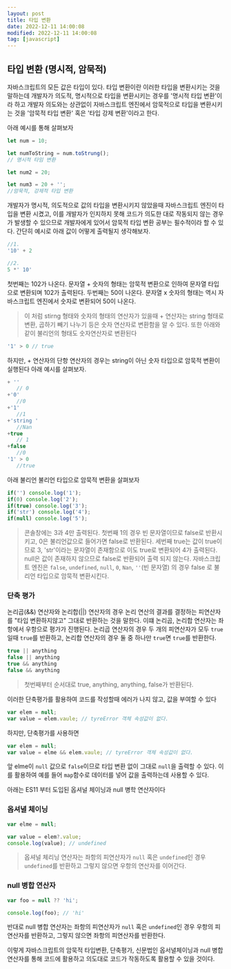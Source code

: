 ```yaml
---
layout: post
title: 타입 변환
date: 2022-12-11 14:00:08
modified: 2022-12-11 14:00:08
tag: [javascript]
---
```


## 타입 변환 (명시적, 암묵적)
자바스크립트의 모든 값은 타입이 있다. 타입 변환이란 이러한 타입을 변환시키는 것을 말하는데 개발자가 의도적, 명시적으로 타입을 변환시키는 경우를 '명시적 타입 변환'이라 하고 개발자 의도와는 상관없이 자바스크립트 엔진에서 암묵적으로 타입을 변환시키는 것을 '암묵적 타입 변환' 혹은 '타입 강제 변환'이라고 한다.

아래 예시를 통해 살펴보자
```javascript
let num = 10;

let numToString = num.toStrung(); 
// 명시적 타임 변환

let num2 = 20;

let num3 = 20 + '';
//암묵적, 강제적 타입 변환
```

개발자가 명시적, 의도적으로 값의 타입을 변환시키지 않았을때 자바스크립트 엔진이 타입을 변환 시켰고, 이를 개발자가 인지하지 못해 코드가 의도한 대로 작동되지 않는 경우가 발생할 수 있으므로 개발자에게 있어서 암묵적 타입 변환 공부는 필수적이라 할 수 있다.
간단히 예시로 아래 값이 어떻게 출력될지 생각해보자.

```javascript
//1. 
'10' + 2 

//2.
5 *' 10'
```

첫번째는 102가 나온다. 문자열 + 숫자의 형태는 암묵적 변환으로 인하여 문자열 타입으로 변환되며 102가 출력된다.
두번째는 50이 나온다. 문자열 x 숫자의 형태는 역시 자바스크립트 엔진에서 숫자로 변환되어 50이 나온다.
>이 처럼 stirng 형태와 숫자의 형태의 연산자가 있을때 + 연산자는 string 형태로 변환, 곱하기 빼기 나누기 등은 숫자 연산자로 변환함을 알 수 있다.
또한 아래와 같이 불리언의 형태도 숫자연산자로 변환된다
```javascript
'1' > 0 // true
```


하지만, + 연산자의 단항 연산자의 경우는 string이 아닌 숫자 타입으로 암묵적 변환이 실행된다
아래 예시를 살펴보자.

```javascript
+ '' 
   // 0
+'0' 
   //0
+'1'
   //1 
+'string '
   //Nan 
+true 
   // 1
+false
   //0
'1' > 0 
   //true
```

아래 불리언 불리언 타입으로 암묵적 변환을 살펴보자

```javascript
if('') console.log('1');
if(0) console.log('2');
if(true) console.log('3');
if('str') console.log('4');
if(null) console.log('5');
```

>콘솔창에는 3과 4만 출력된다.
첫번째 1의 경우 빈 문자열이므로 false로 반환시키고, 0은 불리언값으로 들어가면 false로 반환된다.
세번째 true는 값이 true이므로 3, 'str'이라는 문자열이 존재함으로 이도 true로 변환되어 4가 출력된다.
null은 값이 존재하지 않으므로 false로 반환되어 출력 되지 않는다.
자바스크립트 엔진은 `false`, `undefined`, `null`, `0`, `Nan`, `''`(빈 문자열) 의 경우 false 로 불리언 타입으로 암묵적 변환시킨다.

### 단축 평가
논리곱(&&) 연산자와 논리합(||) 연산자의 경우  논리 연산의 결과를 결정하는 피연산자를 "타입 변환하지않고" 그대로 반환하는 것을 말한다. 이떄 논리곱, 논리합 연산자는 좌항에서 우항으로 평가가 진행된다.
논리곱 연산자의 경우 두 개의 피연산자가 모두 `true` 일때 `true`를 반환하고, 논리합 연산자의 경우 둘 중 하나만 `true`면 `true`를 반환한다. 

```javascript
true || anything
false || anything
true && anything
false && anything
```
>첫번째부터 순서대로 true, anything, anything, false가 반환된다.

이러한 단축평가를 활용하여 코드를 작성할때 에러가 나지 않고, 값을 부여할 수 있다

```javascript
var elem = null;
var value = elem.vaule; // tyreError 객체 속성값이 없다.
```

하지만, 단축평가를 사용하면
```javascript
var elem = null;
var value = elme && elem.vaule; // tyreError 객체 속성값이 없다.
```
앞 elme이 `null` 값으로 `false`이므로 타입 변환 없이 그대로 `null`을 출력할 수 있다. 이를 활용하여 예를 들어  `map`함수로 데이터를 넣어 값을 출력하는데 사용할 수 있다.

아래는 ES11 부터 도입된 옵셔널 체이닝과 null 병학 연산자이다

### 옵셔녈 체이닝
```javascript
var elme = null;

var value = elem?.value;
console.log(value); // undefined
```
>옵셔널 체리닝 연산자는 좌항의 피연산자가 `null` 혹은 `undefined`인 경우 `undefined`를 반환하고 그렇지 않으면 우항의 연산자를 이어간다.

### null 병합 연산자
```javascript
var foo = null ?? 'hi';

console.log(foo); // 'hi'
```
반대로 null 병합 연산자는  좌항의 피연산자가 `null` 혹은 `undefined`인 경우 우항의 피연산자를 반환하고, 그렇지 않으면 좌항의 피연산자를 반환한다.

이렇게 자바스크립트의 암묵적 타입변환, 단축평가, 신문법인 옵서녈체이닝과 null 병합 연산자를 통해 코드에 활용하고 의도대로 코드가 작동하도록 활용할 수 있을 것이다.